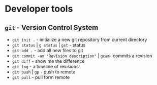 # Developer tools

## `git` - Version Control System

* `git init .` - initialize a new git repository from current directory
* `git status` | `g status` | `gst` - status
* `git add .` - add all new files to git
* `git commit -am "Revision description"` | `gcam`- commits a revision
* `git diff` - show me the difference
* `git log` - a timeline of revisions
* `git push` | `gp` - push to remote
* `git pull` - pull form remote

